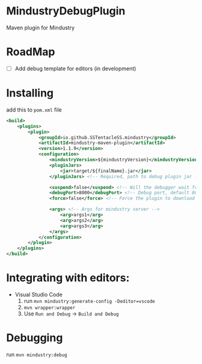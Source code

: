 # **MindustryDebugPlugin**

Maven plugin for Mindustry

# RoadMap

- [ ] Add debug template for editors (in development)

# Installing

add this to `pom.xml` file
```xml
<build>
    <plugins>
        <plugin>
            <groupId>io.github.SSTentacleSS.mindustry</groupId>
            <artifactId>mindustry-maven-plugin</artifactId>
            <version>1.1.9</version>
            <configuration>
                <mindustryVersion>${mindustryVersion}</mindustryVersion> <!-- Required, debug mindustry version -->
                <pluginJars>
                    <jar>target/${finalName}.jar</jar>
                </pluginJars> <!-- Required, path to debug plugin jar -->

                <suspend>false</suspend> <!-- Will the debugger wait for your connection? default false -->
                <debugPort>8000</debugPort> <!-- Debug port, default 8000 -->
                <force>false</force> <!-- Force the plugin to download the server assembly again, default false -->

                <args> <!-- Args for mindustry server -->
                    <arg>args1</arg>
                    <arg>args2</arg>
                    <arg>args3</arg>
                </args>
            </configuration>
        </plugin>
    </plugins>
</build>
```

# Integrating with editors:

* Visual Studio Code
    1. run `mvn mindustry:generate-config -Deditor=vscode`
    2. `mvn wrapper:wrapper` <!-- Or change all ./mvnw to mvn in .vscode/tasks -->
    2. Use `Run and Debug` -> `Build and Debug`

# Debugging

run `mvn mindustry:debug`

